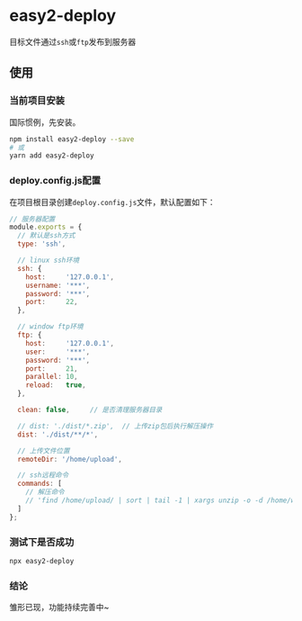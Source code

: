 # easy2-deploy
目标文件通过`ssh`或`ftp`发布到服务器

## 使用

### 当前项目安装

国际惯例，先安装。

```bash
npm install easy2-deploy --save
# 或
yarn add easy2-deploy
```

### deploy.config.js配置

在项目根目录创建`deploy.config.js`文件，默认配置如下：

```js
// 服务器配置
module.exports = {
  // 默认是ssh方式
  type: 'ssh',

  // linux ssh环境
  ssh: {
    host:     '127.0.0.1',
    username: '***',
    password: '***',
    port:     22,
  },

  // window ftp环境
  ftp: {
    host:     '127.0.0.1',
    user:     '***',
    password: '***',
    port:     21,
    parallel: 10,
    reload:   true,
  },

  clean: false,     // 是否清理服务器目录

  // dist: './dist/*.zip',  // 上传zip包后执行解压操作
  dist: './dist/**/*',

  // 上传文件位置
  remoteDir: '/home/upload',

  // ssh远程命令
  commands: [
    // 解压命令
    // 'find /home/upload/ | sort | tail -1 | xargs unzip -o -d /home/www/dist/'
  ]
};
```

### 测试下是否成功

```bash
npx easy2-deploy
```

### 结论

雏形已现，功能持续完善中~
